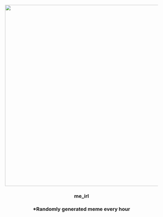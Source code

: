 <p align="center">
        <img src="https://i.imgur.com/NpGBdbB.jpg" width="600" height="600">
        </p>
        <h3 align="center">me_irl</h3>
        <h3 align="center">*Randomly generated meme every hour</h3>
    